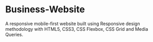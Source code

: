 # Business-Website
A responsive mobile-first website built using Responsive design methodology with HTML5, CSS3, CSS Flexbox, CSS Grid and Media Queries.
